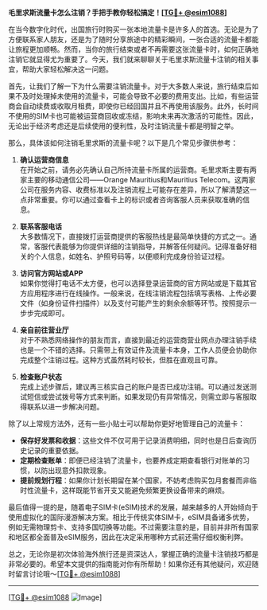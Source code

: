 **毛里求斯流量卡怎么注销？手把手教你轻松搞定！[[TG💪+ @esim1088](https://t.me/s/esim1088)]**

在当今数字化时代，出国旅行时购买一张本地流量卡是许多人的首选。无论是为了方便联系家人朋友，还是为了随时分享旅途中的精彩瞬间，一张合适的流量卡都能让旅程更加顺畅。然而，当你的旅行结束或者不再需要这张流量卡时，如何正确地注销它就显得尤为重要了。今天，我们就来聊聊关于毛里求斯流量卡注销的相关事宜，帮助大家轻松解决这一问题。

首先，让我们了解一下为什么需要注销流量卡。对于大多数人来说，旅行结束后如果不及时处理掉未使用的流量卡，可能会导致不必要的费用支出。比如，有些运营商会自动续费或收取月租费，即使你已经回国并且不再使用该服务。此外，长时间不使用的SIM卡也可能被运营商回收或冻结，影响未来再次激活的可能性。因此，无论出于经济考虑还是后续使用的便利性，及时注销流量卡都是明智之举。

那么，具体该如何注销毛里求斯的流量卡呢？以下是几个常见步骤供参考：

1. **确认运营商信息**  
   在开始之前，请务必先确认自己所持流量卡所属的运营商。毛里求斯主要有两家主要的移动通信公司——Orange Mauritius和Mauritius Telecom。这两家公司在服务内容、收费标准以及注销流程上可能存在差异，所以了解清楚这一点非常重要。你可以通过查看卡上的标识或者咨询客服人员来获取准确的信息。

2. **联系客服电话**  
   大多数情况下，直接拨打运营商提供的客服热线是最简单快捷的方式之一。通常，客服代表能够为你提供详细的注销指导，并解答任何疑问。记得准备好相关的个人信息，如姓名、护照号码等，以便顺利完成身份验证过程。

3. **访问官方网站或APP**  
   如果你觉得打电话不太方便，也可以选择登录运营商的官方网站或是下载其官方应用程序进行在线操作。一般来说，在线注销流程包括填写表格、上传必要文件（如身份证件扫描件）以及支付可能产生的剩余余额等环节。按照提示一步步完成即可。

4. **亲自前往营业厅**  
   对于不熟悉网络操作的朋友而言，直接到最近的运营商营业网点办理注销手续也是一个不错的选择。只需带上有效证件及流量卡本身，工作人员便会协助你完成整个注销过程。这种方式虽然耗时较长，但胜在直观且可靠。

5. **检查账户状态**  
   完成上述步骤后，建议再三核实自己的账户是否已成功注销。可以通过发送测试短信或尝试拨号等方式来判断。如果发现仍有异常情况，则需立即与客服取得联系以进一步解决问题。

除了以上常规方法外，还有一些小贴士可以帮助你更好地管理自己的流量卡：

- **保存好发票和收据**：这些文件不仅可用于记录消费明细，同时也是日后查询历史记录的重要依据。
- **定期检查账单**：即便已经注销了流量卡，也要养成定期查看银行对账单的习惯，以防出现意外扣款现象。
- **提前规划行程**：如果你计划长期留在某个国家，不妨考虑购买包月套餐而非临时性流量卡，这样既能节省开支又能避免频繁更换设备带来的麻烦。

最后值得一提的是，随着电子SIM卡(eSIM)技术的发展，越来越多的人开始倾向于使用虚拟化的国际漫游解决方案。相比于传统实体SIM卡，eSIM具备诸多优势，例如无需物理剪卡、支持多国切换等功能。不过需要注意的是，目前并非所有国家和地区都全面普及eSIM服务，因此在决定采用哪种方式前还需仔细权衡利弊。

总之，无论你是初次体验海外旅行还是资深达人，掌握正确的流量卡注销技巧都是非常必要的。希望本文提供的指南能对你有所帮助！如果你还有其他疑问，欢迎随时留言讨论哦～[[TG💪+ @esim1088](https://t.me/s/esim1088)]

---

[[TG💪+ @esim1088](https://t.me/s/esim1088) ![Image](https://i.postimg.cc/4NQfJmqS/Snipaste-2025-05-13-00-14-12.png)]